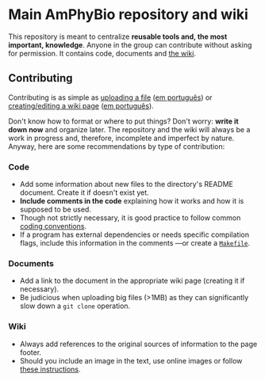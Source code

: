# Main AmPhyBio repository and wiki
This repository is meant to centralize **reusable tools and, the most important, knowledge**. Anyone in the group can contribute without asking for permission. It contains code, documents and [the wiki](https://github.com/amphybio/main/wiki).

## Contributing
Contributing is as simple as [uploading a file](https://help.github.com/en/articles/adding-a-file-to-a-repository) ([em português](https://help.github.com/pt/articles/adding-a-file-to-a-repository)) or [creating/editing a wiki page](https://help.github.com/en/articles/adding-or-editing-wiki-pages) ([em português](https://help.github.com/pt/articles/adding-or-editing-wiki-pages)).

Don't know how to format or where to put things? Don't worry: **write it down now** and organize later. The repository and the wiki will always be a work in progress and, therefore, incomplete and imperfect by nature. Anyway, here are some recommendations by type of contribution:

### Code
- Add some information about new files to the directory's README document. Create it if doesn't exist yet.
- **Include comments in the code** explaining how it works and how it is supposed to be used.
- Though not strictly necessary, it is good practice to follow common [coding conventions](https://en.wikipedia.org/wiki/Coding_conventions).
- If a program has external dependencies or needs specific compilation flags, include this information in the comments —or create a [```Makefile```](https://wikipedia.org/wiki/Makefile).

### Documents
- Add a link to the document in the appropriate wiki page (creating it if necessary).
- Be judicious when uploading big files (>1MB) as they can significantly slow down a `git clone` operation.

### Wiki
- Always add references to the original sources of information to the page footer.
- Should you include an image in the text, use online images or follow [these instructions](https://github.com/amphybio/main/wiki/Adding-images-in-a-wiki-page).
